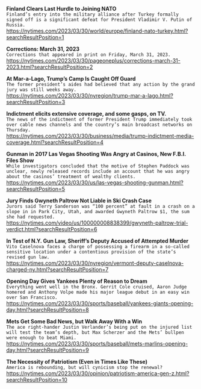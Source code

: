 **Finland Clears Last Hurdle to Joining NATO**\
`Finland’s entry into the military alliance after Turkey formally signed off is a significant defeat for President Vladimir V. Putin of Russia.`\
https://nytimes.com/2023/03/30/world/europe/finland-nato-turkey.html?searchResultPosition=1

**Corrections: March 31, 2023**\
`Corrections that appeared in print on Friday, March 31, 2023.`\
https://nytimes.com/2023/03/30/pageoneplus/corrections-march-31-2023.html?searchResultPosition=2

**At Mar-a-Lago, Trump’s Camp Is Caught Off Guard**\
`The former president’s aides had believed that any action by the grand jury was still weeks away.`\
https://nytimes.com/2023/03/30/nyregion/trump-mar-a-lago.html?searchResultPosition=3

**Indictment elicits extensive coverage, and some gasps, on TV.**\
`The news of the indictment of former President Trump immediately took over cable news channels and the country’s main broadcast networks on Thursday.`\
https://nytimes.com/2023/03/30/business/media/trump-indictment-media-coverage.html?searchResultPosition=4

**Gunman in 2017 Las Vegas Shooting Was Angry at Casinos, New F.B.I. Files Show**\
`While investigators concluded that the motive of Stephen Paddock was unclear, newly released records include an account that he was angry about the casinos’ treatment of wealthy clients.`\
https://nytimes.com/2023/03/30/us/las-vegas-shooting-gunman.html?searchResultPosition=5

**Jury Finds Gwyneth Paltrow Not Liable in Ski Crash Case**\
`Jurors said Terry Sanderson was “100 percent” at fault in a crash on a slope in in Park City, Utah, and awarded Gwyneth Paltrow $1, the sum she had requested.`\
https://nytimes.com/video/us/100000008838399/gwyneth-paltrow-trial-verdict.html?searchResultPosition=6

**In Test of N.Y. Gun Law, Sheriff’s Deputy Accused of Attempted Murder**\
`Vito Caselnova faces a charge of possessing a firearm in a so-called sensitive location under a contentious provision of the state’s revised gun law.`\
https://nytimes.com/2023/03/30/nyregion/vermont-deputy-caselnova-charged-ny.html?searchResultPosition=7

**Opening Day Gives Yankees Plenty of Reason to Dream**\
`Everything went well in the Bronx. Gerrit Cole cruised, Aaron Judge homered and Anthony Volpe made his major league debut in an easy win over San Francisco.`\
https://nytimes.com/2023/03/30/sports/baseball/yankees-giants-opening-day.html?searchResultPosition=8

**Mets Get Some Bad News, but Walk Away With a Win**\
`The ace right-hander Justin Verlander’s being put on the injured list will test the team’s depth, but Max Scherzer and the Mets’ bullpen were enough to beat Miami.`\
https://nytimes.com/2023/03/30/sports/baseball/mets-marlins-opening-day.html?searchResultPosition=9

**The Necessity of Patriotism (Even in Times Like These)**\
`America is rebounding, but will cynicism stop the renewal?`\
https://nytimes.com/2023/03/30/opinion/patriotism-america-gen-z.html?searchResultPosition=10

